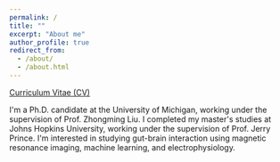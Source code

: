 ```yaml
---
permalink: /
title: ""
excerpt: "About me"
author_profile: true
redirect_from: 
  - /about/
  - /about.html
---
```


[Curriculum Vitae (CV)](https://xiaokaiw.github.io/files/CV_20240623.pdf)

I'm a Ph.D. candidate at the University of Michigan, working under the supervision of Prof. Zhongming Liu. I completed my master's studies at Johns Hopkins University, working under the supervision of Prof. Jerry Prince.  I'm interested in studying gut-brain interaction using magnetic resonance imaging, machine learning, and electrophysiology.
